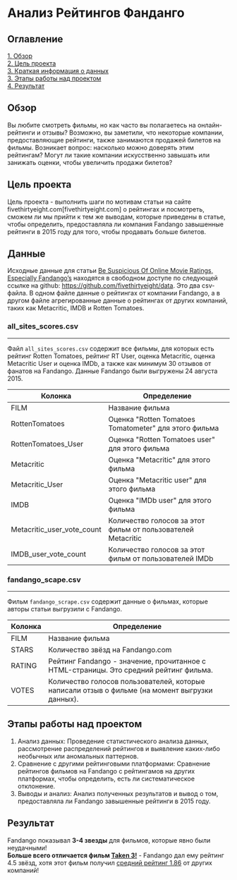 # Анализ Рейтингов Фанданго

## Оглавление  
[1. Обзор](https://github.com/giblyf/fandango_ratings_analysis/tree/mainREADME.md#Обзор)  
[2. Цель проекта](https://github.com/giblyf/fandango_ratings_analysis/tree/mainREADME.md#Цель-проекта)  
[3. Краткая информация о данных](https://github.com/giblyf/fandango_ratings_analysis/tree/mainREADME.md#Краткая-информация-о-данных)  
[3. Этапы работы над проектом](https://github.com/giblyf/fandango_ratings_analysis/tree/mainREADME.md#Этапы-работы-над-проектом)  
[4. Результат](https://github.com/giblyf/fandango_ratings_analysis/tree/mainREADME.md#Результат)  

## Обзор  
Вы любите смотреть фильмы, но как часто вы полагаетесь на онлайн-рейтинги и отзывы? Возможно, вы заметили, что некоторые компании, предоставляющие рейтинги, также занимаются продажей билетов на фильмы. Возникает вопрос: насколько можно доверять этим рейтингам? Могут ли такие компании искусственно завышать или занижать оценки, чтобы увеличить продажи билетов?

## Цель проекта  
Цель проекта - выполнить шаги по мотивам статьи на сайте fivethirtyeight.com[fivethirtyeight.com] о рейтингах и посмотреть, сможем ли мы прийти к тем же выводам, которые приведены в статье, чтобы определить, предоставляла ли компания Fandango завышенные рейтинги в 2015 году для того, чтобы продавать больше билетов.

## Данные  
Исходные данные для статьи [Be Suspicious Of Online Movie Ratings, Especially Fandango’s](http://fivethirtyeight.com/features/fandango-movies-ratings/) находятся
в свободном доступе по следующей ссылке на github: https://github.com/fivethirtyeight/data. 
Это два csv-файла. В одном файле данные о рейтингах от компании Fandango, а в другом файле агрегированные данные о рейтингах от других компаний, таких как
Metacritic, IMDB и Rotten Tomatoes.

### all_sites_scores.csv
-----
Файл `all_sites_scores.csv` содержит все фильмы, для которых есть рейтинг Rotten Tomatoes, рейтинг RT User, оценка Metacritic,
оценка Metacritic User и оценка IMDb, а также как минимум 30 отзывов от фанатов на Fandango. Данные Fandango были выгружены 24 августа 2015.

Колонка | Определение
--- | -----------
FILM | Название фильма
RottenTomatoes | Оценка "Rotten Tomatoes Tomatometer" для этого фильма
RottenTomatoes_User | Оценка "Rotten Tomatoes user" для этого фильма
Metacritic | Оценка "Metacritic" для этого фильма
Metacritic_User | Оценка "Metacritic user" для этого фильма
IMDB | Оценка "IMDb user" для этого фильма
Metacritic_user_vote_count | Количество голосов за этот фильм от пользователей Metacritic
IMDB_user_vote_count | Количество голосов за этот фильм от пользователей IMDb  


### fandango_scape.csv
----
Фильм `fandango_scrape.csv` содержит данные о фильмах, которые авторы статьи выгрузили с Fandango.

Колонка | Определение
--- | ---------
FILM | Название фильма
STARS | Количество звёзд на Fandango.com
RATING |  Рейтинг Fandango - значение, прочитанное с HTML-страницы. Это средний рейтинг фильма.
VOTES | Количество голосов пользователей, которые написали отзыв о фильме (на момент выгрузки данных).

## Этапы работы над проектом
1. Анализ данных: Проведение статистического анализа данных, рассмотрение распределений рейтингов и выявление каких-либо необычных или аномальных паттернов.  
2. Сравнение с другими рейтинговыми платформами: Сравнение рейтингов фильмов на Fandango с рейтингамов на других платформах, чтобы определить, есть ли систематическое отклонение.
3. Выводы и анализ: Анализ полученных результатов и вывод о том, предоставляла ли Fandango завышенные рейтинги в 2015 году.


## Результат  
Fandango показывал **3-4 звезды** для фильмов, которые явно были неудачными!  
**Больше всего отличается фильм [Taken 3!](https://www.youtube.com/watch?v=tJrfImRCHJ0)** - Fandango дал ему рейтинг 4.5 звёзд, хотя этот фильм получил [средний рейтинг 1.86](https://en.wikipedia.org/wiki/Taken_3#Critical_response) от других компаний!
